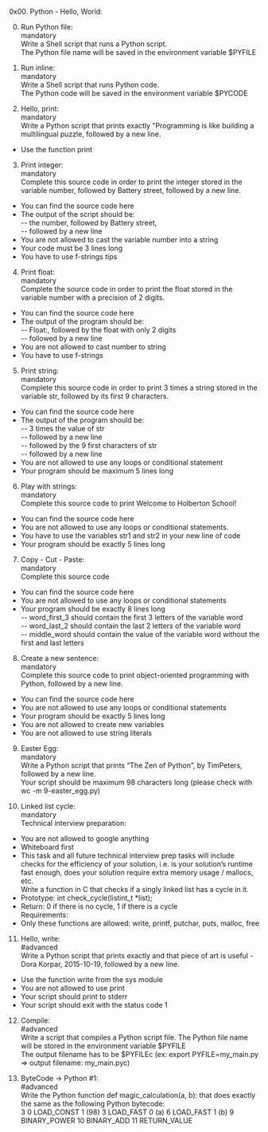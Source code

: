 0x00. Python - Hello, World:  

0. Run Python file:  
mandatory  
Write a Shell script that runs a Python script.  
The Python file name will be saved in the environment variable $PYFILE  

1. Run inline:  
mandatory  
Write a Shell script that runs Python code.  
The Python code will be saved in the environment variable $PYCODE  

2. Hello, print:  
mandatory  
Write a Python script that prints exactly "Programming is like building a multilingual puzzle, followed by a new line.  
- Use the function print  

3. Print integer:  
mandatory  
Complete this source code in order to print the integer stored in the variable number, followed by Battery street, followed by a new line.  
- You can find the source code here  
- The output of the script should be:  
-- the number, followed by Battery street,  
-- followed by a new line  
- You are not allowed to cast the variable number into a string  
- Your code must be 3 lines long  
- You have to use f-strings tips  

4. Print float:  
mandatory  
Complete the source code in order to print the float stored in the variable number with a precision of 2 digits.  
- You can find the source code here  
- The output of the program should be:  
-- Float:, followed by the float with only 2 digits  
-- followed by a new line  
- You are not allowed to cast number to string  
- You have to use f-strings  

5. Print string:  
mandatory  
Complete this source code in order to print 3 times a string stored in the variable str, followed by its first 9 characters.  
- You can find the source code here  
- The output of the program should be:  
-- 3 times the value of str  
-- followed by a new line   
-- followed by the 9 first characters of str  
-- followed by a new line  
- You are not allowed to use any loops or conditional statement  
- Your program should be maximum 5 lines long  

6. Play with strings:  
mandatory  
Complete this source code to print Welcome to Holberton School!  
- You can find the source code here  
- You are not allowed to use any loops or conditional statements.  
- You have to use the variables str1 and str2 in your new line of code  
- Your program should be exactly 5 lines long  

7. Copy - Cut - Paste:  
mandatory  
Complete this source code  
- You can find the source code here  
- You are not allowed to use any loops or conditional statements  
- Your program should be exactly 8 lines long  
-- word_first_3 should contain the first 3 letters of the variable word  
-- word_last_2 should contain the last 2 letters of the variable word  
-- middle_word should contain the value of the variable word without the first and last letters  

8. Create a new sentence:  
mandatory  
Complete this source code to print object-oriented programming with Python, followed by a new line.  
- You can find the source code here  
- You are not allowed to use any loops or conditional statements  
- Your program should be exactly 5 lines long  
- You are not allowed to create new variables  
- You are not allowed to use string literals  

9. Easter Egg:  
mandatory  
Write a Python script that prints “The Zen of Python”, by TimPeters, followed by a new line.  
Your script should be maximum 98 characters long (please check with wc -m 9-easter_egg.py)  

10. Linked list cycle:  
mandatory  
Technical interview preparation:  
- You are not allowed to google anything  
- Whiteboard first  
- This task and all future technical interview prep tasks will include checks for the efficiency of your solution, i.e. is your solution’s runtime fast enough, does your solution require extra memory usage / mallocs, etc.  
Write a function in C that checks if a singly linked list has a cycle in it.  
- Prototype: int check_cycle(listint_t *list);  
- Return: 0 if there is no cycle, 1 if there is a cycle  
Requirements:
- Only these functions are allowed: write, printf, putchar, puts, malloc, free  

11. Hello, write:  
#advanced  
Write a Python script that prints exactly and that piece of art is useful - Dora Korpar, 2015-10-19, followed by a new line.  
- Use the function write from the sys module  
- You are not allowed to use print  
- Your script should print to stderr  
- Your script should exit with the status code 1  

12. Compile:  
#advanced  
Write a script that compiles a Python script file. 
The Python file name will be stored in the environment variable $PYFILE  
The output filename has to be $PYFILEc (ex: export PYFILE=my_main.py => output filename: my_main.pyc)  

13. ByteCode -> Python #1:  
#advanced  
Write the Python function def magic_calculation(a, b): that does exactly the same as the following Python bytecode:  
3           0 LOAD_CONST               1 (98)
            3 LOAD_FAST                0 (a)
            6 LOAD_FAST                1 (b)
            9 BINARY_POWER
           10 BINARY_ADD
           11 RETURN_VALUE

